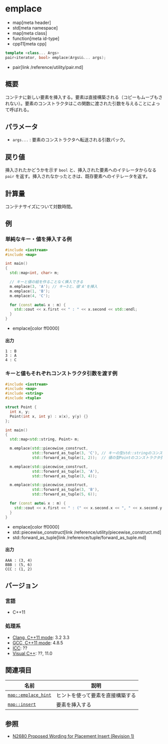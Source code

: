 # emplace
* map[meta header]
* std[meta namespace]
* map[meta class]
* function[meta id-type]
* cpp11[meta cpp]

```cpp
template <class... Args>
pair<iterator, bool> emplace(Args&&... args);
```
* pair[link /reference/utility/pair.md]

## 概要
コンテナに新しい要素を挿入する。要素は直接構築される（コピーもムーブもされない）。要素のコンストラクタはこの関数に渡された引数を与えることによって呼ばれる。


## パラメータ
- `args...` : 要素のコンストラクタへ転送される引数パック。

## 戻り値
挿入されたかどうかを示す `bool` と、挿入された要素へのイテレータからなる `pair` を返す。挿入されなかったときは、既存要素へのイテレータを返す。


## 計算量
コンテナサイズについて対数時間。


## 例
### 単純なキー・値を挿入する例
```cpp
#include <iostream>
#include <map>

int main()
{
  std::map<int, char> m;

  // キーと値の組を作ることなく挿入できる
  m.emplace(3, 'A'); // キー3と、値'A'を挿入
  m.emplace(1, 'B');
  m.emplace(4, 'C');

  for (const auto& x : m) {
    std::cout << x.first << " : " << x.second << std::endl;
  }
}
```
* emplace[color ff0000]

#### 出力
```
1 : B
3 : A
4 : C
```

### キーと値もそれぞれコンストラクタ引数を渡す例
```cpp
#include <iostream>
#include <map>
#include <string>
#include <tuple>

struct Point {
  int x, y;
  Point(int x, int y) : x(x), y(y) {}
};

int main()
{
  std::map<std::string, Point> m;

  m.emplace(std::piecewise_construct,
            std::forward_as_tuple(3, 'C'), // キーの型std::stringのコンストラクタ引数を渡す
            std::forward_as_tuple(1, 2));  // 値の型Pointのコンストラクタ引数を渡す

  m.emplace(std::piecewise_construct,
            std::forward_as_tuple(3, 'A'),
            std::forward_as_tuple(3, 4));

  m.emplace(std::piecewise_construct,
            std::forward_as_tuple(3, 'B'),
            std::forward_as_tuple(5, 6));

  for (const auto& x : m) {
    std::cout << x.first << " : (" << x.second.x << ", " << x.second.y << ')' << std::endl;
  }
}
```
* emplace[color ff0000]
* std::piecewise_construct[link /reference/utility/piecewise_construct.md]
* std::forward_as_tuple[link /reference/tuple/forward_as_tuple.md]

#### 出力
```
AAA : (3, 4)
BBB : (5, 6)
CCC : (1, 2)
```

## バージョン
### 言語
- C++11

### 処理系
- [Clang, C++11 mode](/implementation.md#clang): 3.2 3.3
- [GCC, C++11 mode](/implementation.md#gcc): 4.8.5
- [ICC](/implementation.md#icc): ??
- [Visual C++](/implementation.md#visual_cpp): ??, 11.0


## 関連項目

| 名前 | 説明 |
|---------------------------------------------------------------------------------------------------|----------------------------------------------|
| [`map::emplace_hint`](/reference/map/map/emplace_hint.md) | ヒントを使って要素を直接構築する |
| [`map::insert`](/reference/map/map/insert.md) | 要素を挿入する |


## 参照
- [N2680 Proposed Wording for Placement Insert (Revision 1)](http://www.open-std.org/jtc1/sc22/wg21/docs/papers/2008/n2680.pdf)

